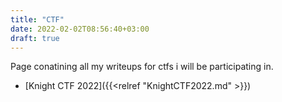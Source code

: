 ```yaml
---
title: "CTF"
date: 2022-02-02T08:56:40+03:00
draft: true
---
```


Page conatining all my writeups for ctfs i will be participating in.

* [Knight CTF 2022]({{<relref "KnightCTF2022.md" >}})